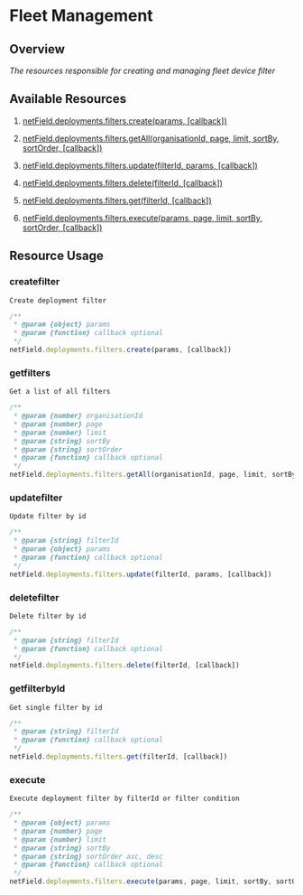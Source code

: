 # Fleet Management

## Overview

*The resources responsible for creating and managing fleet device filter*

## Available Resources

1. [netField.deployments.filters.create(params, [callback])](#createfilter)

2. [netField.deployments.filters.getAll(organisationId, page, limit, sortBy, sortOrder, [callback])](#getfilters)

3. [netField.deployments.filters.update(filterId, params, [callback])](#updatefilter)

4. [netField.deployments.filters.delete(filterId, [callback])](#deletefilter)

5. [netField.deployments.filters.get(filterId, [callback])](#getfilterbyId)

6. [netField.deployments.filters.execute(params, page, limit, sortBy, sortOrder, [callback])](#execute)

## Resource Usage

### createfilter

    Create deployment filter

``` javascript
/** 
 * @param {object} params
 * @param {function} callback optional
 */
netField.deployments.filters.create(params, [callback])
```

### getfilters

    Get a list of all filters

``` javascript
/**
 * @param {number} organisationId
 * @param {number} page
 * @param {number} limit
 * @param {string} sortBy
 * @param {string} sortOrder
 * @param {function} callback optional
 */
netField.deployments.filters.getAll(organisationId, page, limit, sortBy, sortOrder, [callback])
```

### updatefilter

    Update filter by id

``` javascript
/**
 * @param {string} filterId
 * @param {object} params
 * @param {function} callback optional
 */
netField.deployments.filters.update(filterId, params, [callback])
```

### deletefilter

    Delete filter by id

``` javascript
/**
 * @param {string} filterId
 * @param {function} callback optional
 */
netField.deployments.filters.delete(filterId, [callback])
```

### getfilterbyId

    Get single filter by id

``` javascript
/**
 * @param {string} filterId
 * @param {function} callback optional
 */
netField.deployments.filters.get(filterId, [callback])
```

### execute
   
    Execute deployment filter by filterId or filter condition 

``` javascript
/** 
 * @param {object} params
 * @param {number} page
 * @param {number} limit
 * @param {string} sortBy
 * @param {string} sortOrder asc, desc
 * @param {function} callback optional
 */
netField.deployments.filters.execute(params, page, limit, sortBy, sortOrder, callback)
```
